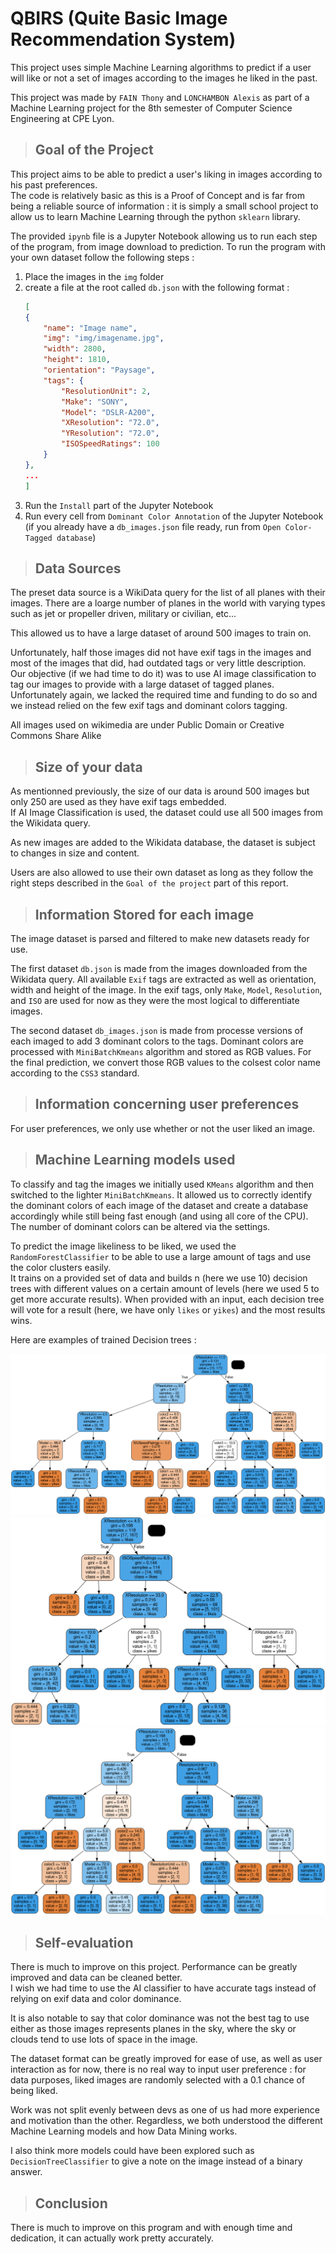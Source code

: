 # QBIRS (Quite Basic Image Recommendation System)

This project uses simple Machine Learning algorithms to predict if a user will like or not a set of images according to the images he liked in the past. 

This project was made by `FAIN Thony` and `LONCHAMBON Alexis` as part of a Machine Learning project for the 8th semester of Computer Science Engineering at CPE Lyon. 

> ## Goal of the Project

This project aims to be able to predict a user's liking in images according to his past preferences.  
The code is relatively basic as this is a Proof of Concept and is far from being a reliable source of information : it is simply a small school project to allow us to learn Machine Learning through the python `sklearn` library.  

The provided `ipynb` file is a Jupyter Notebook allowing us to run each step of the program, from image download to prediction. To run the program with your own dataset follow the following steps : 

1. Place the images in the `img` folder
2. create a file at the root called `db.json` with the following format :
    ```json
    [
    {
        "name": "Image name",
        "img": "img/imagename.jpg",
        "width": 2800,
        "height": 1810,
        "orientation": "Paysage",
        "tags": {
            "ResolutionUnit": 2,
            "Make": "SONY",
            "Model": "DSLR-A200",
            "XResolution": "72.0",
            "YResolution": "72.0",
            "ISOSpeedRatings": 100
        }
    },
    ...
    ]
    ```
3. Run the `Install` part of the Jupyter Notebook
4. Run every cell from `Dominant Color Annotation` of the Jupyter Notebook  
    (if you already have a `db_images.json` file ready, run from `Open Color-Tagged database`)


> ## Data Sources

The preset data source is a WikiData query for the list of all planes with their images. 
There are a loarge number of planes in the world with varying types such as jet or propeller driven, military or civilian, etc... 

This allowed us to have a large dataset of around 500 images to train on. 

Unfortunately, half those images did not have exif tags in the images and most of the images that did, had outdated tags or very little description.   
Our objective (if we had time to do it) was to use AI image classification to tag our images to provide with a large dataset of tagged planes. Unfortunately again, we lacked the required time and funding to do so and we instead relied on the few exif tags and dominant colors tagging. 

All images used on wikimedia are under Public Domain or Creative Commons Share Alike

> ## Size of your data

As mentionned previously, the size of our data is around 500 images but only 250 are used as they have exif tags embedded.  
If AI Image Classification is used, the dataset could use all 500 images from the Wikidata query.  

As new images are added to the Wikidata database, the dataset is subject to changes in size and content.

Users are also allowed to use their own dataset as long as they follow the right steps described in the `Goal of the project` part of this report.

> ## Information Stored for each image

The image dataset is parsed and filtered to make new datasets ready for use. 

The first dataset `db.json` is made from the images downloaded from the Wikidata query. All available `Exif` tags are extracted as well as orientation, width and height of the image. In the exif tags, only `Make`, `Model`, `Resolution`, and `ISO` are used for now as they were the most logical to differentiate images. 

The second dataset `db_images.json` is made from processe versions of each imaged to add 3 dominant colors to the tags. Dominant colors are processed with `MiniBatchKmeans` algorithm and stored as RGB values. For the final prediction, we convert those RGB values to the colsest color name according to the `CSS3` standard.

> ## Information concerning user preferences

For user preferences, we only use whether or not the user liked an image.

> ## Machine Learning models used

To classify and tag the images we initially used `KMeans` algorithm and then switched to the lighter `MiniBatchKmeans`. It allowed us to correctly identify the dominant colors of each image of the dataset and create a database accordingly while still being fast enough (and using all core of the CPU). The number of dominant colors can be altered via the settings.

To predict the image likeliness to be liked, we used the `RandomForestClassifier` to be able to use a large amount of tags and use the color clusters easily.  
It trains on a provided set of data and builds n (here we use 10) decision trees with different values on a certain amount of levels (here we used 5 to get more accurate results). When provided with an input, each decision tree will vote for a result (here, we have only `likes` or `yikes`) and the most results wins.

Here are examples of trained Decision trees : 

![img](./doc/rfc1.png)
![img](./doc/rfc3.png)
![img](./doc/rfc5.png)


> ## Self-evaluation

There is much to improve on this project. Performance can be greatly improved and data can be cleaned better.  
I wish we had time to use the AI classifier to have accurate tags instead of relying on exif data and color dominance.  

It is also notable to say that color dominance was not the best tag to use either as those images represents planes in the sky, where the sky or clouds tend to use lots of space in the image. 

The dataset format can be greatly improved for ease of use, as well as user interaction as for now, there is no real way to input user preference : for data purposes, liked images are randomly selected with a 0.1 chance of being liked. 

Work was not split evenly between devs as one of us had more experience and motivation than the other. Regardless, we both understood the different Machine Learning models and how Data Mining works. 

I also think more models could have been explored such as `DecisionTreeClassifier` to give a note on the image instead of a binary answer.  

> ## Conclusion

There is much to improve on this program and with enough time and dedication, it can actually work pretty accurately. 
